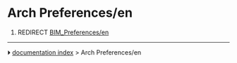 # Arch Preferences/en
1.  REDIRECT [BIM_Preferences/en](BIM_Preferences/en.md)



---
⏵ [documentation index](../README.md) > Arch Preferences/en
